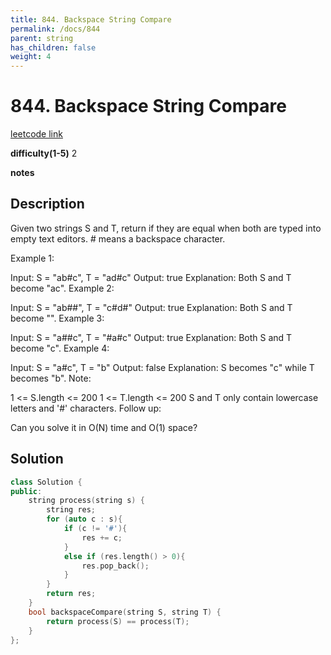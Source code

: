 ```yaml
---
title: 844. Backspace String Compare
permalink: /docs/844
parent: string
has_children: false
weight: 4
---
```

# 844. Backspace String Compare
[leetcode link](https://leetcode.com/problems/backspace-string-compare/)

**difficulty(1-5)** 
2

**notes**   


## Description
Given two strings S and T, return if they are equal when both are typed into empty text editors. # means a backspace character.

Example 1:

Input: S = "ab#c", T = "ad#c"
Output: true
Explanation: Both S and T become "ac".
Example 2:

Input: S = "ab##", T = "c#d#"
Output: true
Explanation: Both S and T become "".
Example 3:

Input: S = "a##c", T = "#a#c"
Output: true
Explanation: Both S and T become "c".
Example 4:

Input: S = "a#c", T = "b"
Output: false
Explanation: S becomes "c" while T becomes "b".
Note:

1 <= S.length <= 200
1 <= T.length <= 200
S and T only contain lowercase letters and '#' characters.
Follow up:

Can you solve it in O(N) time and O(1) space?

## Solution

```c++
class Solution {
public:
    string process(string s) {
        string res;
        for (auto c : s){
            if (c != '#'){
                res += c;
            }
            else if (res.length() > 0){
                res.pop_back();
            }
        }
        return res;
    }
    bool backspaceCompare(string S, string T) {
        return process(S) == process(T);
    }
};

```

<!-- 
Default label
{: .label }

Blue label
{: .label .label-blue }

Stable
{: .label .label-green }

New release
{: .label .label-purple }

Coming soon
{: .label .label-yellow }

Deprecated
{: .label .label-red } -->
